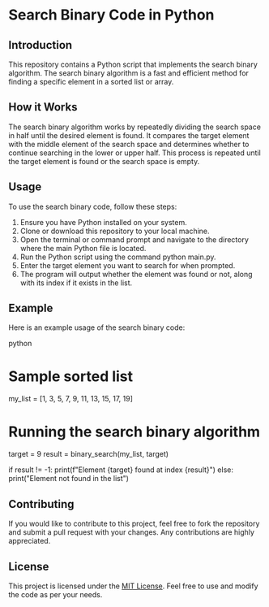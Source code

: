 # Search Binary Code in Python

## Introduction
This repository contains a Python script that implements the search binary algorithm. The search binary algorithm is a fast and efficient method for finding a specific element in a sorted list or array.

## How it Works
The search binary algorithm works by repeatedly dividing the search space in half until the desired element is found. It compares the target element with the middle element of the search space and determines whether to continue searching in the lower or upper half. This process is repeated until the target element is found or the search space is empty.

## Usage
To use the search binary code, follow these steps:
1. Ensure you have Python installed on your system.
2. Clone or download this repository to your local machine.
3. Open the terminal or command prompt and navigate to the directory where the main Python file is located.
4. Run the Python script using the command python main.py.
5. Enter the target element you want to search for when prompted.
6. The program will output whether the element was found or not, along with its index if it exists in the list.

## Example
Here is an example usage of the search binary code:

python
# Sample sorted list
my_list = [1, 3, 5, 7, 9, 11, 13, 15, 17, 19]

# Running the search binary algorithm
target = 9
result = binary_search(my_list, target)

if result != -1:
    print(f"Element {target} found at index {result}")
else:
    print("Element not found in the list")


## Contributing
If you would like to contribute to this project, feel free to fork the repository and submit a pull request with your changes. Any contributions are highly appreciated.

## License
This project is licensed under the [MIT License](LICENSE). Feel free to use and modify the code as per your needs.
